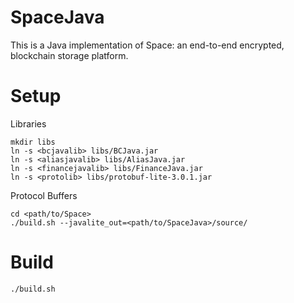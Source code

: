SpaceJava
=========

This is a Java implementation of Space: an end-to-end encrypted, blockchain storage platform.

Setup
=====
Libraries

    mkdir libs
    ln -s <bcjavalib> libs/BCJava.jar
    ln -s <aliasjavalib> libs/AliasJava.jar
    ln -s <financejavalib> libs/FinanceJava.jar
    ln -s <protolib> libs/protobuf-lite-3.0.1.jar

Protocol Buffers

    cd <path/to/Space>
    ./build.sh --javalite_out=<path/to/SpaceJava>/source/

Build
=====

    ./build.sh
